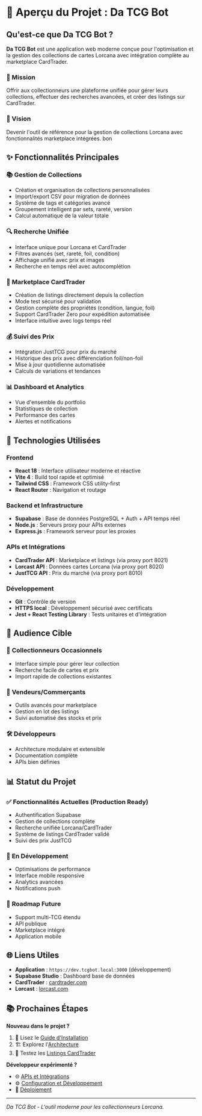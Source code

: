 # 🎯 Aperçu du Projet : Da TCG Bot

## Qu'est-ce que Da TCG Bot ?

**Da TCG Bot** est une application web moderne conçue pour l'optimisation et la gestion des collections de cartes Lorcana avec intégration complète au marketplace CardTrader.

### 🎯 Mission
Offrir aux collectionneurs une plateforme unifiée pour gérer leurs collections, effectuer des recherches avancées, et créer des listings sur CardTrader.

### 🌟 Vision
Devenir l'outil de référence pour la gestion de collections Lorcana avec fonctionnalités marketplace intégrées.
bon
## ✨ Fonctionnalités Principales

### 📚 **Gestion de Collections**
- Création et organisation de collections personnalisées
- Import/export CSV pour migration de données
- Système de tags et catégories avancé
- Groupement intelligent par sets, rareté, version
- Calcul automatique de la valeur totale

### 🔍 **Recherche Unifiée**
- Interface unique pour Lorcana et CardTrader
- Filtres avancés (set, rareté, foil, condition)
- Affichage unifié avec prix et images
- Recherche en temps réel avec autocomplétion

### 🛒 **Marketplace CardTrader**
- Création de listings directement depuis la collection
- Mode test sécurisé pour validation
- Gestion complète des propriétés (condition, langue, foil)
- Support CardTrader Zero pour expédition automatisée
- Interface intuitive avec logs temps réel

### 💰 **Suivi des Prix**
- Intégration JustTCG pour prix du marché
- Historique des prix avec différenciation foil/non-foil
- Mise à jour quotidienne automatisée
- Calculs de variations et tendances

### 📊 **Dashboard et Analytics**
- Vue d'ensemble du portfolio
- Statistiques de collection
- Performance des cartes
- Alertes et notifications

## 🔧 Technologies Utilisées

### Frontend
- **React 18** : Interface utilisateur moderne et réactive
- **Vite 4** : Build tool rapide et optimisé
- **Tailwind CSS** : Framework CSS utility-first
- **React Router** : Navigation et routage

### Backend et Infrastructure
- **Supabase** : Base de données PostgreSQL + Auth + API temps réel
- **Node.js** : Serveurs proxy pour APIs externes
- **Express.js** : Framework serveur pour les proxies

### APIs et Intégrations
- **CardTrader API** : Marketplace et listings (via proxy port 8021)
- **Lorcast API** : Données cartes Lorcana (via proxy port 8020)
- **JustTCG API** : Prix du marché (via proxy port 8010)

### Développement
- **Git** : Contrôle de version
- **HTTPS local** : Développement sécurisé avec certificats
- **Jest + React Testing Library** : Tests unitaires et d'intégration

## 🎯 Audience Cible

### 👤 **Collectionneurs Occasionnels**
- Interface simple pour gérer leur collection
- Recherche facile de cartes et prix
- Import rapide de collections existantes

### 🏪 **Vendeurs/Commerçants**
- Outils avancés pour marketplace
- Gestion en lot des listings
- Suivi automatisé des stocks et prix

### 🛠️ **Développeurs**
- Architecture modulaire et extensible
- Documentation complète
- APIs bien définies

## 📊 Statut du Projet

### ✅ **Fonctionnalités Actuelles (Production Ready)**
- Authentification Supabase
- Gestion de collections complète
- Recherche unifiée Lorcana/CardTrader
- Système de listings CardTrader validé
- Suivi des prix JustTCG

### 🚧 **En Développement**
- Optimisations de performance
- Interface mobile responsive
- Analytics avancées
- Notifications push

### 🔮 **Roadmap Future**
- Support multi-TCG étendu
- API publique
- Marketplace intégré
- Application mobile

## 🌐 Liens Utiles

- **Application** : `https://dev.tcgbot.local:3000` (développement)
- **Supabase Studio** : Dashboard base de données
- **CardTrader** : [cardtrader.com](https://cardtrader.com)
- **Lorcast** : [lorcast.com](https://lorcast.com)

## 📚 Prochaines Étapes

**Nouveau dans le projet ?**
1. 📖 Lisez le [Guide d'Installation](./02-INSTALLATION-GUIDE.md)
2. 🏗️ Explorez l'[Architecture](./03-ARCHITECTURE.md)
3. 🛒 Testez les [Listings CardTrader](./features/CARDTRADER-LISTINGS.md)

**Développeur expérimenté ?**
- 🌐 [APIs et Intégrations](./06-APIS.md)
- ⚙️ [Configuration et Développement](./05-DEVELOPMENT.md)
- 🚀 [Déploiement](./deployment/DEPLOYMENT.md)

---

*Da TCG Bot - L'outil moderne pour les collectionneurs Lorcana.*
